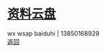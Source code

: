 # [资料云盘](https://pan.baidu.com/s/1S5NUrdHv3ot61Xh8h3Jshg) <br /> 
wx wsap baiduhi | 13850168929 <br />
[返回](https://myio.github.io/)
